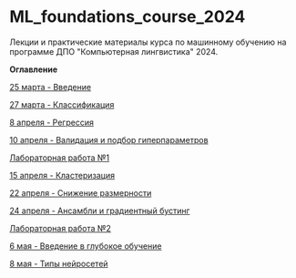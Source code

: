# ML_foundations_course_2024
Лекции и практические материалы курса по машинному обучению на программе ДПО "Компьютерная лингвистика" 2024.

**Оглавление**

[25 марта - Введение](https://github.com/annadmitrieva/ML_foundations_course_2024/tree/main/25%20%D0%BC%D0%B0%D1%80%D1%82%D0%B0)

[27 марта - Классификация](https://github.com/annadmitrieva/ML_foundations_course_2024/tree/main/27%20%D0%BC%D0%B0%D1%80%D1%82%D0%B0)

[8 апреля - Регрессия](https://github.com/annadmitrieva/ML_foundations_course_2024/tree/main/8%20%D0%B0%D0%BF%D1%80%D0%B5%D0%BB%D1%8F)

[10 апреля - Валидация и подбор гиперпараметров](https://github.com/annadmitrieva/ML_foundations_course_2024/tree/main/10%20%D0%B0%D0%BF%D1%80%D0%B5%D0%BB%D1%8F)

[Лабораторная работа №1](https://github.com/annadmitrieva/ML_foundations_course_2024/blob/main/%D0%BB%D0%B0%D0%B1%D0%BE%D1%80%D0%B0%D1%82%D0%BE%D1%80%D0%BD%D0%B0%D1%8F%20%D1%80%D0%B0%D0%B1%D0%BE%D1%82%D0%B0%201%20(1).pdf)

[15 апреля - Кластеризация](https://github.com/annadmitrieva/ML_foundations_course_2024/tree/main/15%20%D0%B0%D0%BF%D1%80%D0%B5%D0%BB%D1%8F)

[22 апреля - Снижение размерности](https://github.com/annadmitrieva/ML_foundations_course_2024/tree/main/22%20%D0%B0%D0%BF%D1%80%D0%B5%D0%BB%D1%8F)

[24 апреля - Ансамбли и градиентный бустинг](https://github.com/annadmitrieva/ML_foundations_course_2024/tree/main/24%20%D0%B0%D0%BF%D1%80%D0%B5%D0%BB%D1%8F)

[Лабораторная работа №2](https://disk.yandex.ru/d/0nXEEvO3EO_KZw)

[6 мая - Введение в глубокое обучение](https://github.com/annadmitrieva/ML_foundations_course_2024/tree/main/6%20%D0%BC%D0%B0%D1%8F)

[8 мая - Типы нейросетей](https://github.com/annadmitrieva/ML_foundations_course_2024/tree/main/8%20%D0%BC%D0%B0%D1%8F)
